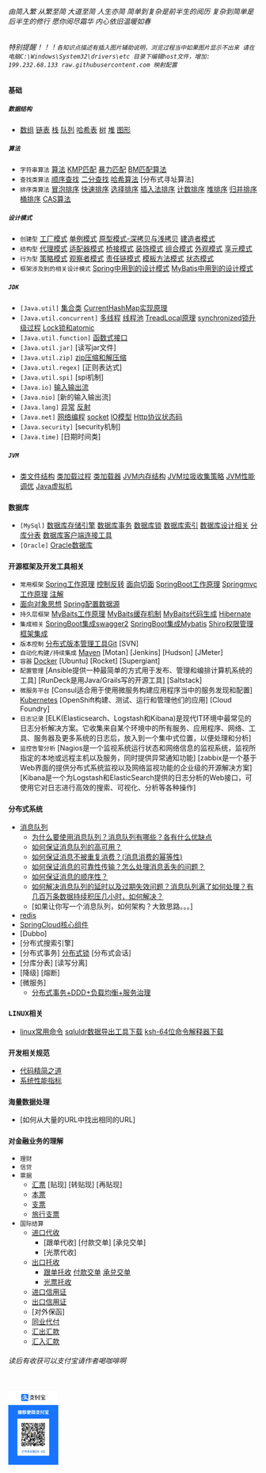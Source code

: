 ###### 由简入繁 从繁至简 大道至简 人生亦简 简单到复杂是前半生的阅历 复杂到简单是后半生的修行 愿你阅尽霜华 内心依旧温暖如春
###### 特别提醒！！！`各知识点描述有插入图片辅助说明，浏览过程当中如果图片显示不出来 请在电脑C:\Windows\System32\drivers\etc 目录下编辑host文件，增加: 199.232.68.133 raw.githubusercontent.com 映射配置`

### `基础`
##### `数据结构` 
- [数组](./doc/数组.md)  [链表](./doc/链表.md)  [栈](./doc/stack.md)  [队列](./doc/queue.md)  [哈希表](./doc/hash.md)  [树](./doc/tree.md)  [堆](./doc/数据结构.md)   [图形](./doc/Graph.md) <br>
##### `算法`
- `字符串算法` [算法](./doc/算法.md)  [KMP匹配](./doc/字符串操作类算法.md)  [暴力匹配](./doc/排序类算法.md)   [BM匹配算法](./doc/查找类算法.md)   <br>
- `查找类算法` [顺序查找](./doc/顺序查找.md)   [二分查找](./doc/二分查找.md)   [哈希算法](./doc/哈希算法.md)   [分布式寻址算法]  <br> 
- `排序类算法` [冒泡排序](./doc/冒泡排序.md)   [快速排序](./doc/快速排序.md)   [选择排序](./doc/选择排序.md)  [插入法排序](./doc/插入法排序.md)  [计数排序](./doc/计数排序.md)  [堆排序](./doc/堆排序.md)  [归并排序](./doc/归并排序.md)   [桶排序](./doc/桶排序.md) [CAS算法](./doc/cas.md) <br>
##### `设计模式`
- `创建型` [工厂模式](./doc/工厂模式.md)  [单例模式](./doc/单例模式.md)  [原型模式-深拷贝与浅拷贝](./doc/原型模式.md)  [建造者模式](./doc/建造者模式.md)
- `结构型` [代理模式](./doc/抽象工厂模式.md) [适配器模式](./doc/适配器模式.md) [桥接模式](./doc/桥接模式.md)  [装饰模式](./doc/装饰模式.md)  [组合模式](./doc/组合模式.md)  [外观模式](./doc/外观模式.md) [享元模式](./doc/享元模式.md)  <br>
- `行为型` [策略模式](./doc/策略模式.md)   [观察者模式](./doc/观察者模式.md)  [责任链模式](./doc/责任链模式.md)  [模板方法模式](./doc/模板方法模式.md)   [状态模式](./doc/状态模式.md)
- `框架涉及到的相关设计模式`  [Spring中用到的设计模式](./doc/设计模式.md)  [MyBatis中用到的设计模式](./doc/行为型.md) <br>
##### `JDK`
- `[Java.util]` [集合类](./doc/Java基础及集合.md)  [CurrentHashMap实现原理](./doc/创建型.md)
- `[Java.util.concurrent]` [多线程](./doc/多线程的实现.md)  [线程池](./doc/线程池.md) [TreadLocal原理](./doc/多线程.md) [synchronized锁升级过程](./doc/SpringBoot运行流程.md)     [Lock锁和atomic](./doc/结构型.md)
- `[Java.util.function]` [函数式接口](/doc/HashMap底层实现和原理.md) 
- `[Java.util.jar]`  [读写jar文件]
- `[Java.util.zip]`  [zip压缩和解压缩](./doc/SpringSet.md)
- `[Java.util.regex]` [正则表达式]
- `[Java.util.spi]` [spi机制]
- `[Java.io]` [输入输出流](./doc/IO.md)
- `[Java.nio]` [新的输入输出流]
- `[Java.lang]` [异常](./doc/异常.md)  [反射](./doc/SpringAutware.md) 
- `[Java.net]` [网络编程](./doc/monitor.md) [socket](./doc/socket.md) [IO模型](./doc/多路复用机制.md)  [Http协议状态码](./doc/SpringMVC.md)
- `[Java.security]` [security机制]
- `[Java.time]` [日期时间类]
##### `JVM`
- [类文件结构](./doc/类文件结构.md)   [类加载过程](./doc/类加载过程.md)   [类加载器](./doc/类加载器.md)  [JVM内存结构](./doc/JVM内存结构.md)   [JVM垃圾收集策略](./doc/JVM垃圾收集策略.md)   [JVM性能调优](./doc/JVM性能调优.md)   [Java虚拟机](./doc/jvm.md)
### `数据库`
- `[MySql]` [数据库存储引擎](./doc/存储引擎.md)  [数据库事务](./doc/事务.md)  [数据库锁](./doc/悲观锁和乐观锁.md) [数据库索引](./doc/索引.md)    [数据库设计相关](./doc/SQL语句.md)   [分库分表](./doc/mysql.md)
[数据库客户端连接工具](./doc/client.md)
- `[Oracle]` [Oracle数据库](./doc/oracle.md)
### `开源框架及开发工具相关`
- `常用框架` [Spring工作原理](./doc/SpringPrinciple.md)   [控制反转](./doc/SpringIOC.md)  [面向切面](./doc/SpringAOP.md)    [SpringBoot工作原理](./doc/SpringBoot.md)      [Springmvc工作原理](./doc/SpringMVC体系结构.md)   [注解](./doc/网络.md) 
- [面向对象思想](./doc/Spring.md)   [Spring配置数据源](./doc/SpringCloud介绍.md) 
- `持久层框架`   [MyBaits工作原理](./doc/MyBatis.md)  [MyBaits缓存机制](./doc/IBatis.md)  [MyBaits代码生成](./doc/生成工具.md) [Hibernate](./doc/Hibernate.md)
- `集成相关` [SpringBoot集成swagger2](./doc/集成swagger.md)   [SpringBoot集成Mybatis](./doc/集成Mybatis.md)  [Shiro权限管理框架集成](./doc/Shiro.md)  
- `版本控制` [分布式版本管理工具Git](./doc/git.md) [SVN] 
- `自动化构建/持续集成` [Maven](./doc/maven.md) [Motan] [Jenkins] [Hudson] [JMeter] 
- `容器` [Docker](./doc/docker.md) [Ubuntu]  [Rocket]  [Supergiant] 
- `配置管理` [Ansible提供一种最简单的方式用于发布、管理和编排计算机系统的工具]  [RunDeck是用Java/Grails写的开源工具] [Saltstack] 
- `微服务平台` [Consul适合用于使用微服务构建应用程序当中的服务发现和配置] [Kubernetes](./doc/Kubernetes.md)  [OpenShift构建、测试、运行和管理他们的应用] [Cloud Foundry] 
- `日志记录` [ELK(Elasticsearch、Logstash和Kibana)是现代IT环境中最常见的日志分析解决方案。它收集来自某个环境中的所有服务、应用程序、网络、工具、服务器及更多系统的日志后，放入到一个集中式位置，以便处理和分析]
- `监控告警分析` [Nagios是一个监视系统运行状态和网络信息的监视系统，监视所指定的本地或远程主机以及服务，同时提供异常通知功能]  [zabbix是一个基于Web界面的提供分布式系统监视以及网络监视功能的企业级的开源解决方案]  [Kibana是一个为Logstash和ElasticSearch提供的日志分析的Web接口，可使用它对日志进行高效的搜索、可视化、分析等各种操作]
### `分布式系统`
- [消息队列](./doc/消息队列.md)
    - [为什么要使用消息队列？消息队列有哪些？各有什么优缺点](./doc/消息队列.md)
    - [如何保证消息队列的高可用？](./doc/MQ集群.md)
    - [如何保证消息不被重复消费？(消息消费的幂等性)](./doc/消息幂等性.md)
    - [如何保证消息的可靠性传输？怎么处理消息丢失的问题？](./doc/消息丢失.md)
    - [如何保证消息的顺序性？](./doc/消息消费顺序.md)
    - [如何解决消息队列的延时以及过期失效问题？消息队列满了如何处理？有几百万条数据持续积压几小时，如何解决？](./doc/消息过期失效.md)
    - [如果让你写一个消息队列，如何架构？大致思路。。。]
- [redis](./doc/缓存.md)
- [SpringCloud核心组件](./doc/五大核心组件.md)
- [Dubbo]
- [分布式搜索引擎]
- [分布式事务]  [分布式锁](./doc/分布式锁.md)   [分布式会话]
- [分库分表]  [读写分离]
- [降级]  [熔断]
- [微服务]
    - [分布式事务+DDD+负载均衡+服务治理](./doc/MicroService.md)
### `LINUX相关`
- [linux常用命令](./doc/linux.md)  [sqluldr数据导出工具下载](./doc/sqluldr.zip)  [ksh-64位命令解释器下载](./doc/ksh-20120801-37.el6_9.x86_64.rpm)
### `开发相关规范`
- [代码精简之道](./doc/simplifiedVersion.md)
- [系统性能指标](./doc/性能测试指标.md)
### `海量数据处理`
- [如何从大量的URL中找出相同的URL]
### `对金融业务的理解`
- `理财`
- `信贷`
- `票据`
    - [汇票](./doc/BillOfExchange.md) [贴现]  [转贴现]  [再贴现]
    - [本票](./doc/PromissoryNotes.md)
    - [支票](./doc/cheque.md)
    - [旅行支票](./doc/TravelerCheque.md)
- `国际结算`
    - [进口代收](./doc/ImportCollection.md)
        - [跟单代收]  [付款交单]  [承兑交单]
        - [光票代收]
    - [出口托收](./doc/ExportCollection.md)
        - [跟单托收](./doc/OutwardCollection.md) [付款交单](./doc/DocumentsAgainstPayment.md) [承兑交单](./doc/DocumentsAgainstAcceptance.md)
        - [光票托收](./doc/CleanCollection.md)
    - [进口信用证](./doc/ImportCredit.md)
    - [出口信用证](./doc/ExportCredit.md)
    - [对外保函]
    - [同业代付](./doc/BankRefinance.md)
    - [汇出汇款](./doc/OutwardRemittance.md)
    - [汇入汇款](./doc/InwardRemittance.md)
###### 读后有收获可以支付宝请作者喝咖啡啊
<br><img src="/img/Alipay.jpg" width = "20%" height = "20%" alt="图片名称" align=center />
